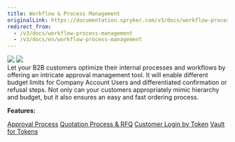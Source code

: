 ```yaml
---
title: Workflow & Process Management
originalLink: https://documentation.spryker.com/v3/docs/workflow-process-management
redirect_from:
  - /v3/docs/workflow-process-management
  - /v3/docs/en/workflow-process-management
---
```


<div class='feature-text'>
    <div class='feature-images'>
    <img class="light-mode" src="https://spryker.s3.eu-central-1.amazonaws.com/docs/Document+360/Capabilities+icons/light/Workflow+&+Process+Management.svg"/>
    <img class="dark-mode" src="https://spryker.s3.eu-central-1.amazonaws.com/docs/Document+360/Capabilities+icons/dark/Workflow+&+Process+Management.svg"/>
    </div>
    <div class="feature-text-wrap">
Let your B2B customers optimize their internal processes and workflows by offering an intricate approval management tool. It will enable different budget limits for Company Account Users and differentiated confirmation or refusal steps. Not only can your customers appropriately mimic hierarchy and budget, but it also ensures an easy and fast ordering process.
</div>
</div>

**Features:**
<div>
<a class="feature-link" href="https://documentation.spryker.com/v3/docs/approval-process">Approval Process</a>    
<a class="feature-link" href="https://documentation.spryker.com/v3/docs/quotation-process-rfq">Quotation Process & RFQ</a>    
<a class="feature-link" href="https://documentation.spryker.com/v3/docs/customer-login-by-token">Customer Login by Token</a>    
<a class="feature-link" href="https://documentation.spryker.com/v3/docs/vault-for-tokens">Vault for Tokens</a>    

